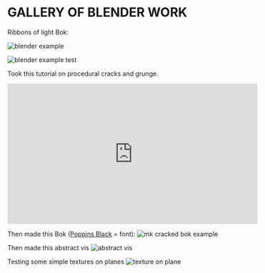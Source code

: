 # GALLERY OF BLENDER WORK

Ribbons of light Bok:

![blender example](https://ll-show.s3.amazonaws.com/public/uploads/bok-logo_360.gif)

![blender example test](https://ll-show.s3.amazonaws.com/public/mk/gif/test/bok-logo_360_good.gif)



Took this tutorial on procedural cracks and grunge.
<iframe width="560" height="315" src="https://www.youtube.com/embed/67tWv6Hp_w0?start=104" frameborder="0" allow="accelerometer; autoplay; encrypted-media; gyroscope; picture-in-picture" allowfullscreen></iframe>

Then made this Bok ([Poppins Black](https://fonts.google.com/specimen/Poppins) = font):
![mk cracked bok example](https://ll-show.s3.amazonaws.com/public/mk/blender/bok-procedural-cracks.jpg)

Then made this abstract vis
![abstract vis](https://ll-show.s3.amazonaws.com/public/mk/blender/abstract-vis-180.gif)

Testing some simple textures on planes
![texture on plane](https://ll-show.s3.amazonaws.com/public/mk/blender/tests/film-tex-on-plane.jpg)
